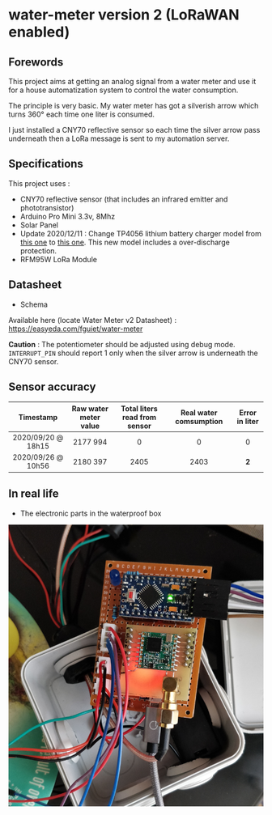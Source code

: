 # water-meter version 2 (LoRaWAN enabled)

## Forewords

This project aims at getting an analog signal from a water meter and use it for a house automatization system to control the water consumption.

The principle is very basic. My water meter has got a silverish arrow which turns 360° each time one liter is consumed.

I just installed a CNY70 reflective sensor so each time the silver arrow pass underneath then a LoRa message is sent to my automation server.

## Specifications

This project uses :

* CNY70 reflective sensor (that includes an infrared emitter and phototransistor)
* Arduino Pro Mini 3.3v, 8Mhz
* Solar Panel
* Update 2020/12/11 : Change TP4056 lithium battery charger model from [this one](https://fr.aliexpress.com/item/32705078422.html) to [this one](https://components101.com/tp4056a-li-ion-battery-chargingdischarging-module). This new model includes a over-discharge protection.
* RFM95W LoRa Module

## Datasheet

* Schema

Available here (locate Water Meter v2 Datasheet) : <https://easyeda.com/fguiet/water-meter>

__Caution__ : The potentiometer should be adjusted using debug mode. `INTERRUPT_PIN` should report 1 only when the silver arrow is underneath the CNY70 sensor.

## Sensor accuracy

| Timestamp | Raw water meter value | Total liters read from sensor |  Real water comsumption |  Error in liter |
|:------------------:|:---------------------:|:-----------------------------------:|:-----------------------:|:--------------------------:|
| 2020/09/20 @ 18h15 | 2177 994 | 0 | 0 | 0 |
| 2020/09/26 @ 10h56 | 2180 397 | 2405 | 2403 | __2__ |

## In real life


* The electronic parts in the waterproof box

![Water Meter V2](images/water-meter-v2-lorawan.png)


